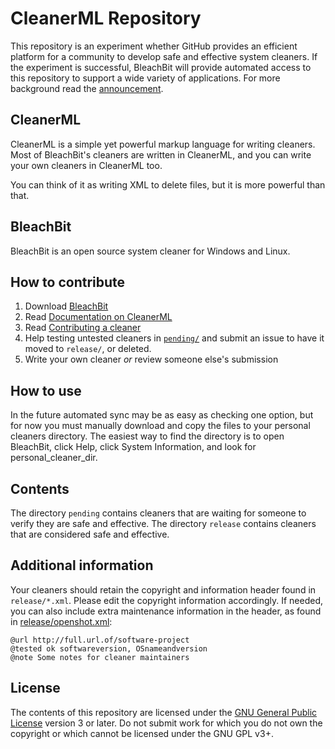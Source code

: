 CleanerML Repository
====================

This repository is an experiment whether GitHub provides an efficient platform for a community to develop safe and effective system cleaners.  If the experiment is successful, BleachBit will provide automated access to this repository to support a wide variety of applications.  For more background read the [announcement](https://www.bleachbit.org/news/bonus-pack-moved-svn-git).


CleanerML
---------
CleanerML is a simple yet powerful markup language for writing cleaners. Most of BleachBit's cleaners are written in CleanerML, and you can write your own cleaners in CleanerML too.

You can think of it as writing XML to delete files, but it is more powerful than that.



BleachBit
---------
BleachBit is an open source system cleaner for Windows and Linux.



How to contribute
-----------------
1.  Download [BleachBit](https://www.bleachbit.org)
2.  Read [Documentation on CleanerML](http://docs.bleachbit.org/doc/cleanerml.html)
3.  Read [Contributing a cleaner](https://www.bleachbit.org/contribute/cleaner)
4.  Help testing untested cleaners in [`pending/`](pending/) and submit an issue to have it moved to `release/`, or deleted.
4.  Write your own cleaner *or* review someone else's submission


How to use
----------

In the future automated sync may be as easy as checking one option, but for now you must manually
download and copy the files to your personal cleaners directory.  The easiest way to find the
directory is to open BleachBit, click Help, click System Information, and look for personal_cleaner_dir.


Contents
--------

The directory `pending` contains cleaners that are waiting for someone to verify they are safe and effective.
The directory `release` contains cleaners that are considered safe and effective.


Additional information
--------

Your cleaners should retain the copyright and information header found in `release/*.xml`. Please edit the copyright information accordingly. If needed, you can also include extra maintenance information in the header, as found in [release/openshot.xml](https://github.com/az0/cleanerml/blob/master/openshot.xml):

    @url http://full.url.of/software-project
    @tested ok softwareversion, OSnameandversion
    @note Some notes for cleaner maintainers


License
-------

The contents of this repository are licensed under the 
[GNU General Public License](https://www.gnu.org/copyleft/gpl.html)
version 3 or later.  Do not submit work for which you do not own the copyright or
which cannot be licensed under the GNU GPL v3+.

